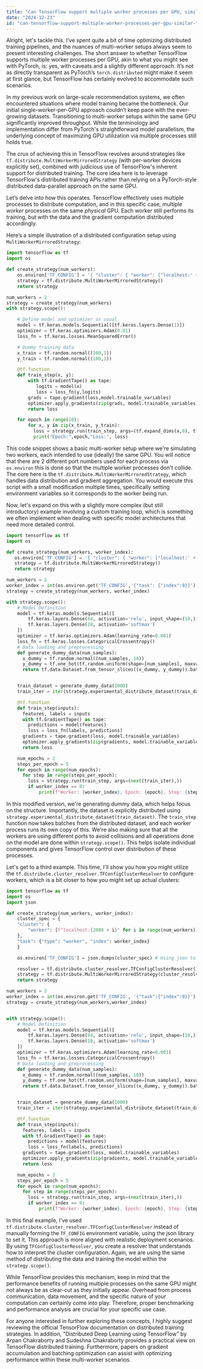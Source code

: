 ```yaml
---
title: "Can TensorFlow support multiple worker processes per GPU, similar to PyTorch?"
date: "2024-12-23"
id: "can-tensorflow-support-multiple-worker-processes-per-gpu-similar-to-pytorch"
---
```


Alright, let's tackle this. I’ve spent quite a bit of time optimizing distributed training pipelines, and the nuances of multi-worker setups always seem to present interesting challenges. The short answer to whether TensorFlow supports multiple worker processes per GPU, akin to what you might see with PyTorch, is: yes, with caveats and a slightly different approach. It’s not as directly transparent as PyTorch’s `torch.distributed` might make it seem at first glance, but TensorFlow has certainly evolved to accommodate such scenarios.

In my previous work on large-scale recommendation systems, we often encountered situations where model training became the bottleneck. Our initial single-worker-per-GPU approach couldn’t keep pace with the ever-growing datasets. Transitioning to multi-worker setups within the same GPU significantly improved throughput. While the terminology and implementation differ from PyTorch's straightforward model parallelism, the underlying concept of maximizing GPU utilization via multiple processes still holds true.

The crux of achieving this in TensorFlow revolves around strategies like `tf.distribute.MultiWorkerMirroredStrategy` (with per-worker devices explicitly set), combined with judicious use of TensorFlow's inherent support for distributed training. The core idea here is to leverage TensorFlow's distributed training APIs rather than relying on a PyTorch-style distributed data-parallel approach on the same GPU.

Let’s delve into how this operates. TensorFlow effectively uses multiple processes to distribute computation, and in this specific case, multiple *worker* processes on the same *physical* GPU. Each worker still performs its training, but with the data and the gradient computation distributed accordingly.

Here’s a simple illustration of a distributed configuration setup using `MultiWorkerMirroredStrategy`:

```python
import tensorflow as tf
import os

def create_strategy(num_workers):
    os.environ['TF_CONFIG'] = '{ "cluster": { "worker": ["localhost:' + str(2000+i) + '"] }, "task": {"type": "worker", "index": ' + str(i) + '} }'
    strategy = tf.distribute.MultiWorkerMirroredStrategy()
    return strategy

num_workers = 2
strategy = create_strategy(num_workers)
with strategy.scope():

    # Define model and optimizer as usual
    model = tf.keras.models.Sequential([tf.keras.layers.Dense(1)])
    optimizer = tf.keras.optimizers.Adam(0.01)
    loss_fn = tf.keras.losses.MeanSquaredError()

    # Dummy training data
    x_train = tf.random.normal((100,1))
    y_train = tf.random.normal((100,1))

    @tf.function
    def train_step(x, y):
        with tf.GradientTape() as tape:
           logits = model(x)
           loss = loss_fn(y,logits)
        grads = tape.gradient(loss,model.trainable_variables)
        optimizer.apply_gradients(zip(grads, model.trainable_variables))
        return loss

    for epoch in range(10):
        for x, y in zip(x_train, y_train):
          loss = strategy.run(train_step, args=(tf.expand_dims(x,0), tf.expand_dims(y,0)))
          print("Epoch:",epoch,"Loss:", loss)


```

This code snippet shows a basic multi-worker setup where we're simulating two workers, each intended to use (ideally) the same GPU. You will notice that there are 2 different port numbers used for each process via `os.environ` this is done so that the multiple worker processes don't collide. The core here is the `tf.distribute.MultiWorkerMirroredStrategy`, which handles data distribution and gradient aggregation. You would execute this script with a small modification multiple times, specifically setting environment variables so it corresponds to the worker being run.

Now, let's expand on this with a slightly more complex (but still introductory) example involving a custom training loop, which is something we often implement when dealing with specific model architectures that need more detailed control.

```python
import tensorflow as tf
import os

def create_strategy(num_workers, worker_index):
   os.environ['TF_CONFIG'] = '{ "cluster": { "worker": ["localhost:' + str(2000+i) + '"] }, "task": {"type": "worker", "index": ' + str(worker_index) + '} }'
   strategy = tf.distribute.MultiWorkerMirroredStrategy()
   return strategy

num_workers = 2
worker_index = int(os.environ.get('TF_CONFIG','{"task": {"index":0}}').split('"index":')[1][0]) # extract the worker index from TF_CONFIG
strategy = create_strategy(num_workers, worker_index)

with strategy.scope():
    # Model Definition
    model = tf.keras.models.Sequential([
        tf.keras.layers.Dense(64, activation='relu', input_shape=(10,)),
        tf.keras.layers.Dense(10, activation='softmax')
    ])
    optimizer = tf.keras.optimizers.Adam(learning_rate=0.001)
    loss_fn = tf.keras.losses.CategoricalCrossentropy()
    # Data loading and preprocessing
    def generate_dummy_data(num_samples):
      x_dummy = tf.random.normal((num_samples, 10))
      y_dummy = tf.one_hot(tf.random.uniform(shape=[num_samples], maxval=10, dtype=tf.int32), depth=10)
      return tf.data.Dataset.from_tensor_slices((x_dummy, y_dummy)).batch(32).repeat()


    train_dataset = generate_dummy_data(1000)
    train_iter = iter(strategy.experimental_distribute_dataset(train_dataset)) # Dataset is distrbuted

    @tf.function
    def train_step(inputs):
      features, labels = inputs
      with tf.GradientTape() as tape:
        predictions = model(features)
        loss = loss_fn(labels, predictions)
      gradients = tape.gradient(loss, model.trainable_variables)
      optimizer.apply_gradients(zip(gradients, model.trainable_variables))
      return loss

    num_epochs = 2
    steps_per_epoch = 5
    for epoch in range(num_epochs):
      for step in range(steps_per_epoch):
        loss = strategy.run(train_step, args=(next(train_iter),))
        if worker_index == 0:
            print(f"Worker: {worker_index}, Epoch: {epoch}, Step: {step}, Loss: {loss}")

```

In this modified version, we're generating dummy data, which helps focus on the structure. Importantly, the dataset is explicitly distributed using `strategy.experimental_distribute_dataset(train_dataset)`. The `train_step` function now takes batches from the distributed dataset, and each worker process runs its own copy of this. We're also making sure that all the workers are using different ports to avoid collisions and all operations done on the model are done within `strategy.scope()`. This helps isolate individual components and gives TensorFlow control over distribution of these processes.

Let's get to a third example. This time, I'll show you how you might utilize the `tf.distribute.cluster_resolver.TFConfigClusterResolver` to configure workers, which is a bit closer to how you might set up actual clusters:

```python
import tensorflow as tf
import os
import json

def create_strategy(num_workers, worker_index):
    cluster_spec = {
    "cluster": {
        "worker": [f"localhost:{2000 + i}" for i in range(num_workers)]
    },
    "task": {"type": "worker", "index": worker_index}
    }

    os.environ['TF_CONFIG'] = json.dumps(cluster_spec) # Using json to create the config

    resolver = tf.distribute.cluster_resolver.TFConfigClusterResolver()
    strategy = tf.distribute.MultiWorkerMirroredStrategy(cluster_resolver=resolver)
    return strategy

num_workers = 2
worker_index = int(os.environ.get('TF_CONFIG', '{"task":{"index":0}}').split('"index":')[1][0])
strategy = create_strategy(num_workers,worker_index)


with strategy.scope():
    # Model Definition
    model = tf.keras.models.Sequential([
        tf.keras.layers.Dense(64, activation='relu', input_shape=(10,)),
        tf.keras.layers.Dense(10, activation='softmax')
    ])
    optimizer = tf.keras.optimizers.Adam(learning_rate=0.001)
    loss_fn = tf.keras.losses.CategoricalCrossentropy()
    # Data loading and preprocessing
    def generate_dummy_data(num_samples):
      x_dummy = tf.random.normal((num_samples, 10))
      y_dummy = tf.one_hot(tf.random.uniform(shape=[num_samples], maxval=10, dtype=tf.int32), depth=10)
      return tf.data.Dataset.from_tensor_slices((x_dummy, y_dummy)).batch(32).repeat()


    train_dataset = generate_dummy_data(1000)
    train_iter = iter(strategy.experimental_distribute_dataset(train_dataset)) # Dataset is distrbuted

    @tf.function
    def train_step(inputs):
      features, labels = inputs
      with tf.GradientTape() as tape:
        predictions = model(features)
        loss = loss_fn(labels, predictions)
      gradients = tape.gradient(loss, model.trainable_variables)
      optimizer.apply_gradients(zip(gradients, model.trainable_variables))
      return loss

    num_epochs = 2
    steps_per_epoch = 5
    for epoch in range(num_epochs):
      for step in range(steps_per_epoch):
        loss = strategy.run(train_step, args=(next(train_iter),))
        if worker_index == 0:
            print(f"Worker: {worker_index}, Epoch: {epoch}, Step: {step}, Loss: {loss}")
```

In this final example, I've used `tf.distribute.cluster_resolver.TFConfigClusterResolver` instead of manually forming the `TF_CONFIG` environment variable, using the json library to set it. This approach is more aligned with realistic deployment scenarios. By using `TFConfigClusterResolver`, you create a resolver that understands how to interpret the cluster configuration. Again, we are using the same method of distributing the data and training the model within the `strategy.scope()`.

While TensorFlow provides this mechanism, keep in mind that the performance benefits of running multiple processes on the same GPU might not always be as clear-cut as they initially appear. Overhead from process communication, data movement, and the specific nature of your computation can certainly come into play. Therefore, proper benchmarking and performance analysis are crucial for your specific use case.

For anyone interested in further exploring these concepts, I highly suggest reviewing the official TensorFlow documentation on distributed training strategies. In addition, "Distributed Deep Learning using TensorFlow" by Arpan Chakraborty and Sudeshna Chakraborty provides a practical view on TensorFlow distributed training. Furthermore, papers on gradient accumulation and batching optimization can assist with optimizing performance within these multi-worker scenarios.
